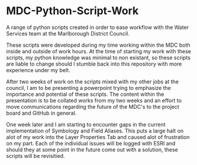 # MDC-Python-Script-Work
A range of python scripts created in order to ease workflow with the Water Services team at the Marlborough District Council.

These scripts were developed during my time working within the MDC both inside and outside of work hours.
At the time of starting my work with these scripts, my python knowledge was minimal to non existant, so these scripts
are liable to change should I stumble back into this repository with more experience under my belt.

After two weeks of work on the scripts mixed with my other jobs at the council, I am to be presenting a powerpoint trying to emphasize the importance and potential of these scripts. The content within the presentation is to be collated works from my two weeks and an effort to move communications regarding the future of the MDC's to the project board and GitHub in general.

One week later and I am starting to encounter gaps in the current implementation of Symbology and Field Aliases. This puts a large halt on alot of my work into the Layer Properties Tab and caused alot of frustration on my part. Each of the individual issues will be logged with ESRI and should they at some point in the future come out with a solution, these scripts will be revisitied.

